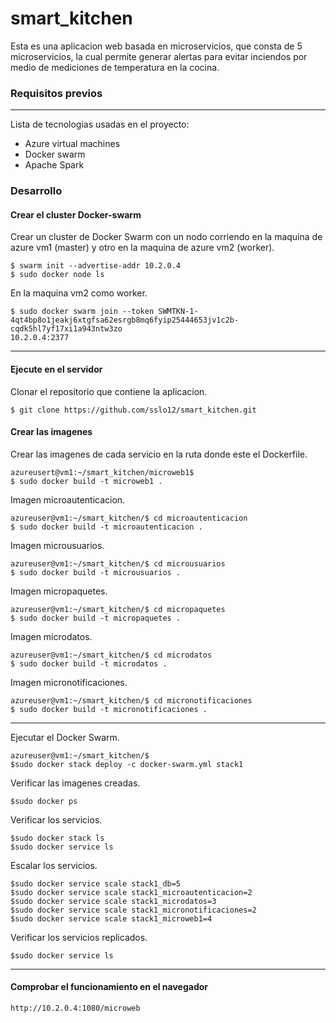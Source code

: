 # smart_kitchen

Esta es una aplicacion web basada en microservicios, que consta de 5 microservicios, la cual permite generar alertas para evitar inciendos por medio de mediciones de temperatura en la cocina.

### Requisitos previos
***
Lista de tecnologias usadas en el proyecto:
* Azure virtual machines
* Docker swarm
* Apache Spark

### Desarrollo
#### Crear el cluster Docker-swarm
Crear un cluster de Docker Swarm con un nodo corriendo en la maquina de azure vm1 (master) y otro en la maquina de azure vm2 (worker). 
```
$ swarm init --advertise-addr 10.2.0.4
$ sudo docker node ls
```
En la maquina vm2 como worker. 
```
$ sudo docker swarm join --token SWMTKN-1-
4qt4bp8o1jeakj6xtgfsa62esrgb8mq6fyip25444653jv1c2b-cqdk5hl7yf17xi1a943ntw3zo
10.2.0.4:2377
```
***
#### Ejecute en el servidor
Clonar el repositorio que contiene la aplicacion. 
```
$ git clone https://github.com/sslo12/smart_kitchen.git
```
#### Crear las imagenes 
Crear las imagenes de cada servicio en la ruta donde este el Dockerfile. 
```
azureusert@vm1:~/smart_kitchen/microweb1$
$ sudo docker build -t microweb1 .
```
Imagen microautenticacion. 
```
azureuser@vm1:~/smart_kitchen/$ cd microautenticacion
$ sudo docker build -t microautenticacion .
```
Imagen microusuarios. 
```
azureuser@vm1:~/smart_kitchen/$ cd microusuarios
$ sudo docker build -t microusuarios .
```
Imagen micropaquetes. 
```
azureuser@vm1:~/smart_kitchen/$ cd micropaquetes
$ sudo docker build -t micropaquetes .
```
Imagen microdatos. 
```
azureuser@vm1:~/smart_kitchen/$ cd microdatos
$ sudo docker build -t microdatos .
```
Imagen micronotificaciones. 
```
azureuser@vm1:~/smart_kitchen/$ cd micronotificaciones
$ sudo docker build -t micronotificaciones .
```
***
Ejecutar el Docker Swarm. 
```
azureuser@vm1:~/smart_kitchen/$
$sudo docker stack deploy -c docker-swarm.yml stack1
```
Verificar las imagenes creadas. 
```
$sudo docker ps
```
Verificar los servicios. 
```
$sudo docker stack ls
$sudo docker service ls
```
Escalar los servicios. 
```
$sudo docker service scale stack1_db=5
$sudo docker service scale stack1_microautenticacion=2
$sudo docker service scale stack1_microdatos=3
$sudo docker service scale stack1_micronotificaciones=2
$sudo docker service scale stack1_microweb1=4
```
Verificar los servicios replicados. 
```
$sudo docker service ls
```
***
#### Comprobar el funcionamiento en el navegador

```
http://10.2.0.4:1080/microweb
```

